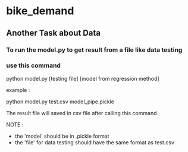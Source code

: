 # bike_demand
## Another Task about Data


### To run the model.py to get result from a file like data testing
### use this command

python model.py [testing file] [model from regression method]

example :

python model.py test.csv model_pipe.pickle

The result file will saved in csv file after calling this command

NOTE :
 - the 'model' should be in .pickle format
 - the 'file' for data testing should have the same format as test.csv
